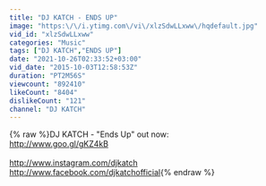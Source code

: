 ```yaml
---
title: "DJ KATCH - ENDS UP"
image: "https:\/\/i.ytimg.com\/vi\/xlzSdwLLxww\/hqdefault.jpg"
vid_id: "xlzSdwLLxww"
categories: "Music"
tags: ["DJ KATCH","ENDS UP"]
date: "2021-10-26T02:33:52+03:00"
vid_date: "2015-10-03T12:58:53Z"
duration: "PT2M56S"
viewcount: "892410"
likeCount: "8404"
dislikeCount: "121"
channel: "DJ KATCH"
---
```

{% raw %}DJ KATCH - &quot;Ends Up&quot; out now: <br /><a rel="nofollow" target="blank" href="http://www.goo.gl/gKZ4kB">http://www.goo.gl/gKZ4kB</a><br /><br /><a rel="nofollow" target="blank" href="http://www.instagram.com/djkatch">http://www.instagram.com/djkatch</a><br /><a rel="nofollow" target="blank" href="http://www.facebook.com/djkatchofficial">http://www.facebook.com/djkatchofficial</a>{% endraw %}

